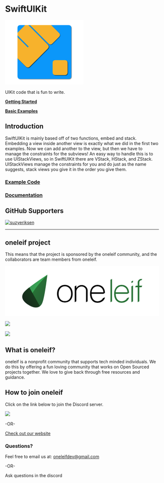 # SwiftUIKit
<img src="https://github.com/0xLeif/SwiftUIKit/blob/3.0.0/assets/SwiftUIKit_logo_v1.png?raw=true" width="256">

UIKit code that is fun to write.

[**Getting Started**](https://medium.com/oneleif/an-intro-to-swiftuikit-6acd9d4c94ec)

[**Basic Examples**](https://github.com/0xLeif/Basic_SwiftUIKit_Examples)

## Introduction

SwiftUIKit is mainly based off of two functions, embed and stack. Embedding a view inside another view is exactly what we did in the first two examples. Now we can add another to the view, but then we have to manage the constraints for the subviews! An easy way to handle this is to use UIStackViews, so in SwiftUIKit there are VStack, HStack, and ZStack. UIStackViews manage the constraints for you and do just as the name suggests, stack views you give it in the order you give them.

### [Example Code](examples/index.md)


### [Documentation](https://0xleif.github.io/SwiftUIKit)


## GitHub Supporters

[<img class="avatar" alt="suzyeriksen" src="https://avatars1.githubusercontent.com/u/25371717?s=460&u=34217047bbfd4912909cd5a85959544b6e49cc9f&v=4" width="72" height="72">](https://github.com/suzyeriksen)


****

## oneleif project
This means that the project is sponsored by the oneleif community, and the collaborators are team members from oneleif.

<a href="http://oneleif.com" rel="oneleif website">![](https://github.com/oneleif/olDocs/blob/master/assets/images/oneleif_logos/full_logo/oneleif_whiteback.png)</a>



[![](https://img.shields.io/badge/oneleif-Twitter-blue.svg)](https://twitter.com/oneleifdev)

[![](https://img.shields.io/badge/oneleif-YouTube-red.svg)](https://www.youtube.com/channel/UC3HN0jID38K0Vb_WChvgQmA)

## What is oneleif?
oneleif is a nonprofit community that supports tech minded individuals. We do this by offering a fun loving community that works on Open Sourced projects together. 
We love to give back through free resources and guidance.

## How to join oneleif
Click on the link below to join the Discord server.

[![](https://img.shields.io/badge/oneleif-Discord-7284be.svg)](https://discord.gg/tv9UdJK)

-OR-

[Check out our website](http://oneleif.com)


### Questions?
Feel free to email us at: oneleifdev@gmail.com 

-OR-

Ask questions in the discord
